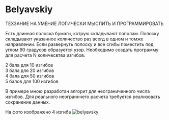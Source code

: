 # Belyavskiy

ТЕХЗАНИЕ НА УМЕНИЕ ЛОГИЧЕСКИ МЫСЛИТЬ И ПРОГРАММИРОВАТЬ

Есть длинная полоска бумаги, котрую складывают пополам. Полоску складывают указанное количество раз всегд в одном и томже направлении.
Если развернуть полоску и все сгибы поместить под углом 90 градусов образуется узор. Необходимо создать программу для расчета N количесвтва изгибов.

2 бала для 10 изгибов<br/>
3 бала для 20 изгибов<br/>
4 бала для 50 изгибов<br/>
5 балов для 100 изгибов<br/>

В примере мною разработан алгорит для неограниченного числа изгибов. Для реального неограннчего расчета требуется реализовать сохранение данных.

На фото изображено 4 изгиба
![belyavsky](https://github.com/SergeyKulikov/Belyavskiy/assets/28785853/2b1c7d5d-4b52-4414-9fdf-5fd9960e719f)

